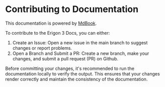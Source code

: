 # Contributing to Documentation

This documentation is powered by [MdBook](https://rust-lang.github.io/mdBook).

To contribute to the Erigon 3 Docs, you can either:

1) Create an Issue: Open a new issue in the main branch to suggest changes or report problems.
2) Open a Branch and Submit a PR: Create a new branch, make your changes, and submit a pull request (PR) on Github.

Before committing your changes, it's recommended to run the documentation locally to verify the output. This ensures that your changes render correctly and maintain the consistency of the documentation.